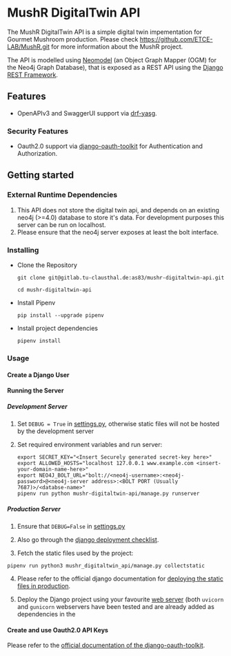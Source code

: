 # MushR DigitalTwin API

The MushR DigitalTwin API is a simple digital twin impementation for
Gourmet Mushroom production. Please check
<https://github.com/ETCE-LAB/MushR.git> for more information about the
MushR project.

The API is modelled using
[Neomodel](https://github.com/neo4j-contrib/neomodel) (an Object Graph
Mapper (OGM) for the Neo4j Graph Database), that is exposed as a REST
API using the [Django REST
Framework](https://www.django-rest-framework.org/).

## Features
- OpenAPIv3 and SwaggerUI support via [drf-yasg](drf-yasg.readthedocs.io/).

### Security Features

-  Oauth2.0 support via
  [django-oauth-toolkit](https://github.com/jazzband/django-oauth-toolkit)
  for Authentication and Authorization.


## Getting started

### External Runtime Dependencies

1. This API does not store the digital twin api, and depends on an
   existing neo4j (>=4.0) database to store it's data. For development
   purposes this server can be run on localhost.
2. Please ensure that the neo4j server exposes at least the bolt
   interface.


### Installing

- Clone the Repository
	```
  git clone git@gitlab.tu-clausthal.de:as83/mushr-digitaltwin-api.git
  
  cd mushr-digitaltwin-api
  ```
  
- Install Pipenv

  ```
  pip install --upgrade pipenv
  ```

- Install project dependencies

  ```
  pipenv install
  ```
  
### Usage 
#### Create a Django User
#### Running the Server
##### Development Server

1. Set `DEBUG = True` in [settings.py](mushr_digitaltwin_api/mushr_digitaltwin_api/mushr_digitaltwin_api/settings.py), otherwise static files will not be hosted by the development server

2. Set required environment variables and run server:

	```
	export SECRET_KEY="<Insert Securely generated secret-key here>"
	export ALLOWED_HOSTS="localhost 127.0.0.1 www.example.com <insert-your-domain-name-here>"
	export NEO4J_BOLT_URL="bolt://<neo4j-username>:<neo4j-password>@<neo4j-server address>:<BOLT PORT (Usually 7687)>/<databse-name>"
	pipenv run python mushr-digitaltwin-api/manage.py runserver

	```
	
##### Production Server

   1. Ensure that `DEBUG=False` in
      [settings.py](mushr_digitaltwin_api/mushr_digitaltwin_api/mushr_digitaltwin_api/settings.py)
   
   2. Also go through the [django deployment
      checklist](https://docs.djangoproject.com/en/4.1/howto/deployment/checklist/).

   3. Fetch the static files used by the project:
   
   ```
   pipenv run python3 mushr_digitaltwin_api/manage.py collectstatic
   ```
   
   4. Please refer to the official django documentation for [deploying
      the static files in
      production](https://docs.djangoproject.com/en/dev/howto/static-files/deployment/).
   
   5. Deploy the Django project using your favourite [web
      server](https://docs.djangoproject.com/en/4.1/howto/deployment/checklist/)
      (both `uvicorn` and `gunicorn` webservers have been tested and
      are already added as dependencies in the 

#### Create and use Oauth2.0 API Keys
Please refer to the [official documentation of the django-oauth-toolkit](https://django-oauth-toolkit.readthedocs.io/en/latest/rest-framework/getting_started.html#step-3-register-an-application).

